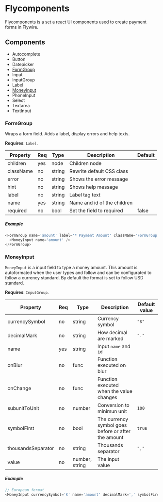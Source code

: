 # Flycomponents

Flycomponents is a set a react UI components used to create payment forms in Flywire.

## Components

- Autocomplete
- Button
- Datepicker
- [FormGroup](#formgroup)
- Input
- InputGroup
- Label
- [MoneyInput](#moneyinput)
- PhoneInput
- Select
- Textarea
- TextInput

### FormGroup
Wraps a form field. Adds a label, display errors and help texts.

**Requires**: `Label`.

| Property       | Req | Type     | Description                          | Default |
|----------------|-----|----------|--------------------------------------|---------|
| children       | yes | node     | Children node                        |         |
| className      | no  | string   | Rewrite default CSS class            |         |
| error          | no  | string   | Shows the error message              |         |
| hint           | no  | string   | Shows help message                   |         |
| label          | no  | string   | Label tag text                       |         |
| name           | yes | string   | Name and id of the children          |         |
| required       | no  | bool     | Set the field to required            | false   |

##### Example

```javascript
<FormGroup name='amount' label='* Payment Amount' className='FormGroup GridColumn'>
  <MoneyInput name='amount' />
</FormGroup>
```

### MoneyInput

`MoneyInput` is a input field to type a money amount. This amount is autoformated when the user types and follow and can be configurated to follow a currency standard.
By default the format is set to follow USD standard.

**Requires**: `InputGroup`.

| Property           | Req | Type           | Description                                         | Default value |
|--------------------|-----|----------------|-----------------------------------------------------|---------------|
| currencySymbol     | no  | string         | Currency symbol                                     | `"$"`         |
| decimalMark        | no  | string         | How decimal are marked                              | `"."`         |
| name               | yes | string         | Input `name` and `id`                               |               |
| onBlur             | no  | func           | Function executed on blur                           |               |
| onChange           | no  | func           | Function executed when the value changes            |               |
| subunitToUnit      | no  | number         | Conversion to minimun unit                          | `100`         |
| symbolFirst        | no  | bool           | The currency symbol goes before or after the amount | `true`        |
| thousandsSeparator | no  | string         | Thousands separator                                 | `","`         |
| value              | no  | number, string | The input value                                     |               |

##### Example

```javascript
// European format
<MoneyInput currencySymbol='€' name='amount' decimalMark=',' symbolFirst={false} thousandsSeparator='.' />
```
